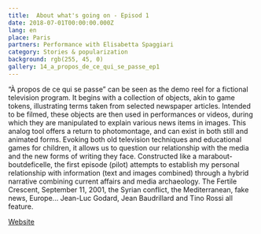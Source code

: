 ```yaml
---
title:  About what's going on - Episod 1
date: 2018-07-01T00:00:00.000Z
lang: en
place: Paris
partners: Performance with Elisabetta Spaggiari
category: Stories & popularization
background: rgb(255, 45, 0)
gallery: 14_a_propos_de_ce_qui_se_passe_ep1
---
```

“À propos de ce qui se passe” can be seen as the demo reel for a fictional television program. It begins with a collection of objects, akin to game tokens, illustrating terms taken from selected newspaper articles. Intended to be filmed, these objects are then used in performances or videos, during which they are manipulated to explain various news items in images. This analog tool offers a return to photomontage, and can exist in both still and animated forms. Evoking both old television techniques and educational games for children, it allows us to question our relationship with the media and the new forms of writing they face. Constructed like a marabout-boutdeficelle, the first episode (pilot) attempts to establish my personal relationship with information (text and images combined) through a hybrid narrative combining current affairs and media archaeology. The Fertile Crescent, September 11, 2001, the Syrian conflict, the Mediterranean, fake news, Europe... Jean-Luc Godard, Jean Baudrillard and Tino Rossi all feature.

[Website](https://aproposdecequisepasse.ensad.fr/)